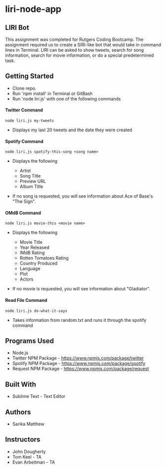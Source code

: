# liri-node-app

## LIRI Bot 

This assignment was completed for Rutgers Coding Bootcamp. The assignment required us to create a SIRI-like bot that would take in command lines in Terminal.
LIRI can be asked to show tweets, search for song information, search for movie information, or do a special predetermined task.


## Getting Started
  * Clone repo.
  * Run 'npm install' in Terminal or GitBash
  * Run 'node liri.js' with one of the following commands



#### Twitter Command 
 `node liri.js my-tweets`
  * Displays my last 20 tweets and the date they were created 



#### Spotify Command 
 `node liri.js spotify-this-song <song name>`
  * Displays the following
    * Artist
    * Song Title 
    * Preview URL
    * Album Title
    
  * If no song is requested, you will see information about Ace of Base's "The Sign".

 
 
 #### OMdB Command 
  `node liri.js movie-this <movie name>`
  * Displays the following
    * Movie Title
    * Year Released
    * IMdB Rating
    * Rotten Tomatoes Rating
    * Country Produced
    * Language
    * Plot
    * Actors
    
  * If no movie is requested, you will see information about "Gladiator".

  
  
  #### Read File Command 
   `node liri.js do-what-it-says`
  * Takes information from random.txt and runs it through the spotify command


## Programs Used
- Node.js
- Twitter NPM Package - https://www.npmjs.com/package/twitter
- Spotify NPM Package - https://www.npmjs.com/package/spotify
- Request NPM Package - https://www.npmjs.com/package/request

## Built With
- Sublime Text - Text Editor

## Authors
- Sarika Matthew

## Instructors
- John Dougherty
- Tom Keel - TA
- Evan Arbeitman - TA
